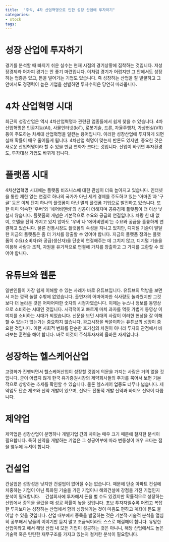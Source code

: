 ```yaml
---
title:  "주식, 4차 산업혁명으로 인한 성장 산업에 투자하기"
categories: 
- stock
tags:
---
```

# 성장 산업에 투자하기 
경기를 분석할 때 빠지기 쉬운 실수는 현재 시점의 경기상황에 집착하는 것입니다. 저성장경제라 어차피 경기는 안 좋기 마련입니다. 이처럼 경기가 어렵지만 그 안에서도 성장하는 업종은 있고, 돈을 벌어가는 기업도 있습니다. 즉 성장하는 산업을 잘 발굴하고 그 안에서도 경쟁력이 높은 기업을 선별하면 투자수익은 당연히 따라옵니다. 
 
# 4차 산업혁명 시대 
최근의 성장산업은 역시 4차산업혁명과 관련된 업종들에서 쉽게 찾을 수 있습니다. 4차산업혁명은 인공지능(AI), 사물인터넷(IoT), 로봇기술, 드론, 자율주행차, 가상현실(VR) 등이 주도하는 차세대 산업혁명을 일컫는 용어입니다. 이러한 성장산업에 투자하게 되면 실패 확률이 매우 줄어들게 됩니다. 4차산업 혁명이 맞는지 반론도 있지만, 중요한 것은 새로운 산업혁명이라 할 수 있을 만큼 변화가 크다는 것입니다. 산업이 바뀌면 투자환경도, 투자대상 기업도 바뀌게 됩니다. 
 
# 플랫폼 시대 
4차산업혁명 시대에는 플랫폼 비즈니스에 대한 관심이 더욱 높아지고 있습니다. 인터넷을 통한 제한 없는 연결로 하나의 국가가 아닌 세계 경제를 주도하고 있는 '아마존'과 '구글' 등은 이제 단지 하나의 플랫폼이 아닌 멀티 플랫폼 기업으로 발전하고 있습니다. 또한 이미 익숙한 '우버'와 '에어비앤비'의 성공이 더해지며 공유경제 플랫폼이 더 이상 낯설지 않습니다. 플랫폼의 개념은 기본적으로 수요와 공급의 연결입니다. 차량 한 대 없이, 호텔을 전혀 가지고 있지 않아도 '우버'나 '에어비앤비'는 수요와 공급을 훌륭하게 연결하고 있습니다. 물론 전통시장도 플랫폼의 속성을 지니고 있지만, 디지털 기술이 발달한 지금의 플랫폼은 좀 더 가치를 창출할 수 있어야 합니다. 지금의 플랫폼 정의는 플랫폼이 수요(소비자)와 공급(생산자)을 단순히 연결해주는 데 그치지 않고, 디지털 기술을 이용해 사람과 조직, 자원을 유기적으로 연결해 가치를 창출하고 그 가치를 교환할 수 있어야 합니다. 
 
# 유튜브와 웹툰 
일반인들이 가장 쉽게 이해할 수 있는 사례가 바로 유튜브입니다. 유튜브의 먹방을 보면서 저는 깜짝 놀랄 수밖에 없었습니다. 출연자의 어마어마한 식사량도 놀라웠지만 그것보다 더 놀라운 것은 어마어마한 숫자의 시청자였습니다. 이제는 뉴스나 정보를 동영상으로 소비하는 시대인 것입니다. 시각적이고 빠르게 마치 과자를 먹듯 가볍게 동영상 이미지를 소비하는 시대가 되었습니다. 신문을 보던 시대의 사람이 이러한 현상을 잘 이해할 수 있는가 없는가는 중요하지 않습니다. 광고시장을 싹쓸이하는 유튜브의 성장이 중요한 것입니다. 이런 사회적 변화를 단순한 호기심의 차원이 아니라 투자의 관점에서 바라보는 훈련을 해야 합니다. 바로 이것이 주식투자자의 올바른 자세입니다. 
 
# 성장하는 헬스케어산업 
고령화가 진행되면서 헬스케어산업이 성장할 것임에 의문을 가지는 사람은 거의 없을 것입니다. 굳이 어렵지 않게 한국 유가증권시장의 제약회사들의 주가를 묶어서 보면 기본적으로 상향하는 추세를 확인할 수 있습니다. 물론 헬스케어 업종도 너무나 넓습니다. 제약업도 단순 제조와 신약 개발이 있으며, 신약도 전통적 개발 신약과 바이오 신약이 다릅니다. 
 
# 제약업
제약업은 성장산업이 분명하나 개별기업 간의 차이는 매우 크기 때문에 철저한 분석이 필요합니다. 특히 신약을 개발하는 기업은 그 성공여부에 따라 변동성이 매우 크다는 점을 염두에 두셔야 합니다. 
 
# 건설업
건설업은 성장성은 낮지만 건설업이 없어질 수는 없습니다. 때문에 단순 아파트 건설에 치중하는 기업이 아닌 특화된 기술을 가진 기업이나 해외건설에 강점을 가진 기업인지 분석이 필요합니다. 
 
건설회사에 투자해서 돈을 벌 수도 있겠지만 확률적으로 성장하는 산업에서 종목을 골랐을 때 성공 확률이 높을 것입니다. 초보 투자자일수록 어렵고 복잡한 투자보다는 성장하는 산업에서 함께 성장해가는 것이 마음도 편하고 계좌에 돈도 불어날 수 있을 것입니다. 산업 내부에서 종목을 발굴하는 것은 기본적·기술적 분석을 열심히 공부해서 남들의 이야기만 듣지 말고 조금씩이라도 스스로 해결해야 합니다. 유망한 산업이라고 해서 해당 산업 내 모든 기업이 성공하는 것은 아니니, 해당 산업에서도 높은 기술력 혹은 탄탄한 재무구조를 가지고 있는지 철저한 분석이 필요합니다.



